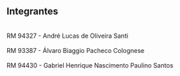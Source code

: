 Integrantes  </br>
------------

 </br>
RM 94327 - André Lucas de Oliveira Santi </br> </br>
RM 93387 - Álvaro Biaggio Pacheco Colognese </br> </br>
RM 94430 - Gabriel Henrique Nascimento Paulino Santos  </br>
